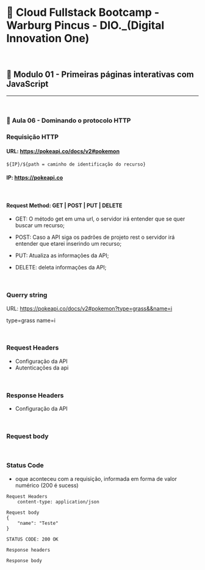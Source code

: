 # 📌 **Cloud Fullstack Bootcamp - Warburg Pincus - DIO._(Digital Innovation One)**

<br>

## 📎 **Modulo 01 - Primeiras páginas interativas com JavaScript**

<hr><br>

### 📖 **Aula 06 - Dominando o protocolo HTTP**

### **Requisição HTTP**
#### URL: https://pokeapi.co/docs/v2#pokemon
    ${IP}/${path = caminho de identificação do recurso}
#### IP: https://pokeapi.co

<br>

#### Request Method: GET | POST | PUT | DELETE 

- GET: O método get em uma url, o servidor irá entender que se quer buscar um recurso;

- POST: Caso a API siga os padrões de projeto rest o servidor irá entender que etarei inserindo um recurso;

- PUT: Atualiza as informações da API;

- DELETE: deleta informações da API;

<br>

### Querry string
URL: https://pokeapi.co/docs/v2#pokemon?type=grass&&name=i

type=grass
name=i

<br>

### Request Headers
- Configuração da API
- Autenticações da api

<br>

### Response Headers
- Configuração da API

<br>

### Request body

<br>

### Status Code
- oque aconteceu com a requisição, informada em forma de valor numérico (200 é sucess)



```
Request Headers
    content-type: application/json

Request body
{
    "name": "Teste"
}

STATUS CODE: 200 OK

Response headers

Response body
```